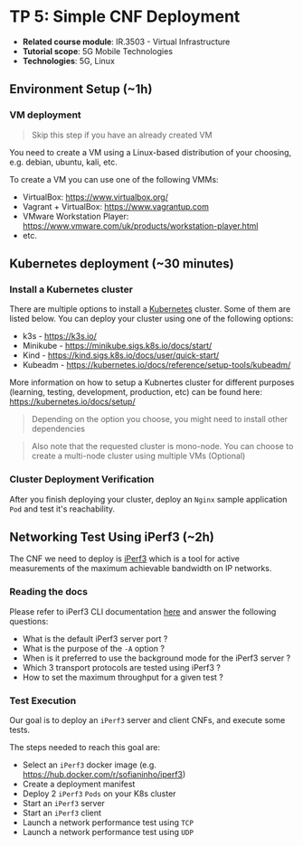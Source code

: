 # TP 5: Simple CNF Deployment

  - **Related course module**: IR.3503 - Virtual Infrastructure
  - **Tutorial scope**: 5G Mobile Technologies
  - **Technologies**: 5G, Linux

## Environment Setup (~1h)

### VM deployment

> Skip this step if you have an already created VM

You need to create a VM using a Linux-based distribution of your choosing, e.g. debian, ubuntu, kali, etc.

To create a VM you can use one of the following VMMs:

  - VirtualBox: https://www.virtualbox.org/
  - Vagrant + VirtualBox: https://www.vagrantup.com
  - VMware Workstation Player: https://www.vmware.com/uk/products/workstation-player.html
  - etc.

## Kubernetes deployment (~30 minutes)

### Install a Kubernetes cluster

There are multiple options to install a [Kubernetes](https://kubernetes.io/) cluster. Some of them are listed below. You can deploy your cluster using one of the following options:

  - k3s - https://k3s.io/
  - Minikube - https://minikube.sigs.k8s.io/docs/start/
  - Kind - https://kind.sigs.k8s.io/docs/user/quick-start/
  - Kubeadm - https://kubernetes.io/docs/reference/setup-tools/kubeadm/

More information on how to setup a Kubnertes cluster for different purposes (learning, testing, development, production, etc) can be found here: https://kubernetes.io/docs/setup/

> Depending on the option you choose, you might need to install other dependencies

> Also note that the requested cluster is mono-node. You can choose to create a multi-node cluster using multiple VMs (Optional)

### Cluster Deployment Verification

After you finish deploying your cluster, deploy an `Nginx` sample application `Pod` and test it's reachability.

## Networking Test Using iPerf3 (~2h)

The CNF we need to deploy is [iPerf3](https://github.com/esnet/iperf) which is a tool for active measurements of the maximum achievable bandwidth on IP networks.

### Reading the docs

Please refer to iPerf3 CLI documentation [here](https://manpages.ubuntu.com/manpages/xenial/man1/iperf3.1.html) and answer the following questions:

  - What is the default iPerf3 server port ?
  - What is the purpose of the `-A` option ?
  - When is it preferred to use the background mode for the iPerf3 server ?
  - Which 3 transport protocols are tested using iPerf3 ?
  - How to set the maximum throughput for a given test ?

### Test Execution

Our goal is to deploy an `iPerf3` server and client CNFs, and execute some tests.

The steps needed to reach this goal are:

  - Select an `iPerf3` docker image (e.g. https://hub.docker.com/r/sofianinho/iperf3)
  - Create a deployment manifest
  - Deploy 2 `iPerf3` `Pods` on your K8s cluster
  - Start an `iPerf3` server
  - Start an `iPerf3` client
  - Launch a network performance test using `TCP`
  - Launch a network performance test using `UDP`
